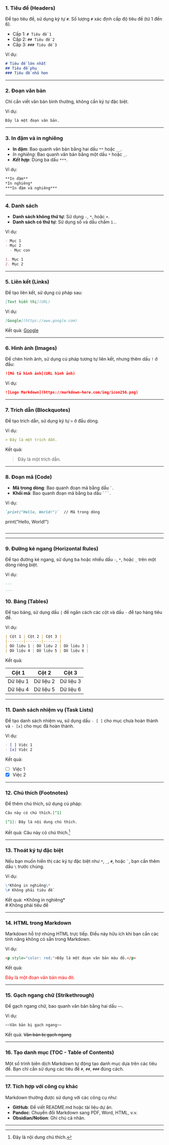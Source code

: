 ### 1. **Tiêu đề (Headers)**
Để tạo tiêu đề, sử dụng ký tự `#`. Số lượng `#` xác định cấp độ tiêu đề (từ 1 đến 6).

- Cấp 1: `# Tiêu đề 1`
- Cấp 2: `## Tiêu đề 2`
- Cấp 3: `### Tiêu đề 3`

Ví dụ:
```markdown
# Tiêu đề lớn nhất
## Tiêu đề phụ
### Tiêu đề nhỏ hơn
```

---

### 2. **Đoạn văn bản**
Chỉ cần viết văn bản bình thường, không cần ký tự đặc biệt.

Ví dụ:
```markdown
Đây là một đoạn văn bản.
```

---

### 3. **In đậm và in nghiêng**
- **In đậm**: Bao quanh văn bản bằng hai dấu `**` hoặc `__`.
- *In nghiêng*: Bao quanh văn bản bằng một dấu `*` hoặc `_`.
- ***Kết hợp***: Dùng ba dấu `***`.

Ví dụ:
```markdown
**In đậm**
*In nghiêng*
***In đậm và nghiêng***
```

---

### 4. **Danh sách**
- **Danh sách không thứ tự**: Sử dụng `-`, `*`, hoặc `+`.
- **Danh sách có thứ tự**: Sử dụng số và dấu chấm `1.`.

Ví dụ:
```markdown
- Mục 1
- Mục 2
  - Mục con

1. Mục 1
2. Mục 2
```

---

### 5. **Liên kết (Links)**
Để tạo liên kết, sử dụng cú pháp sau:
```markdown
[Text hiển thị](URL)
```

Ví dụ:
```markdown
[Google](https://www.google.com)
```
Kết quả: [Google](https://www.google.com)

---

### 6. **Hình ảnh (Images)**
Để chèn hình ảnh, sử dụng cú pháp tương tự liên kết, nhưng thêm dấu `!` ở đầu:
```markdown
![Mô tả hình ảnh](URL hình ảnh)
```

Ví dụ:
```markdown
![Logo Markdown](https://markdown-here.com/img/icon256.png)
```

---

### 7. **Trích dẫn (Blockquotes)**
Để tạo trích dẫn, sử dụng ký tự `>` ở đầu dòng.

Ví dụ:
```markdown
> Đây là một trích dẫn.
```
Kết quả:
> Đây là một trích dẫn.

---

### 8. **Đoạn mã (Code)**
- **Mã trong dòng**: Bao quanh đoạn mã bằng dấu `` ` ``.
- **Khối mã**: Bao quanh đoạn mã bằng ba dấu `` ``` ``.

Ví dụ:
```markdown
`print("Hello, World!")`  // Mã trong dòng

```
print("Hello, World!")
```
```

---


---

### 9. **Đường kẻ ngang (Horizontal Rules)**
Để tạo đường kẻ ngang, sử dụng ba hoặc nhiều dấu `-`, `*`, hoặc `_` trên một dòng riêng biệt.

Ví dụ:
```markdown
---
___
```

### 10. **Bảng (Tables)**
Để tạo bảng, sử dụng dấu `|` để ngăn cách các cột và dấu `-` để tạo hàng tiêu đề.

Ví dụ:
```markdown
| Cột 1 | Cột 2 | Cột 3 |
|-------|-------|-------|
| Dữ liệu 1 | Dữ liệu 2 | Dữ liệu 3 |
| Dữ liệu 4 | Dữ liệu 5 | Dữ liệu 6 |
```
Kết quả:

| Cột 1     | Cột 2     | Cột 3     |
|-----------|-----------|-----------|
| Dữ liệu 1 | Dữ liệu 2 | Dữ liệu 3 |
| Dữ liệu 4 | Dữ liệu 5 | Dữ liệu 6 |

---

### 11. **Danh sách nhiệm vụ (Task Lists)**
Để tạo danh sách nhiệm vụ, sử dụng dấu `- [ ]` cho mục chưa hoàn thành và `- [x]` cho mục đã hoàn thành.

Ví dụ:
```markdown
- [ ] Việc 1
- [x] Việc 2
```
Kết quả:
- [ ] Việc 1
- [x] Việc 2

---

### 12. **Chú thích (Footnotes)**
Để thêm chú thích, sử dụng cú pháp:
```markdown
Câu này có chú thích.[^1]

[^1]: Đây là nội dung chú thích.
```

Kết quả:
Câu này có chú thích.[^1]

[^1]: Đây là nội dung chú thích.


---

### 13. **Thoát ký tự đặc biệt**
Nếu bạn muốn hiển thị các ký tự đặc biệt như `*`, `_`, `#`, hoặc `` ` ``, bạn cần thêm dấu `\` trước chúng.

Ví dụ:
```markdown
\*Không in nghiêng\*
\# Không phải tiêu đề
```
Kết quả:
\*Không in nghiêng\*  
\# Không phải tiêu đề

---

### 14. **HTML trong Markdown**
Markdown hỗ trợ nhúng HTML trực tiếp. Điều này hữu ích khi bạn cần các tính năng không có sẵn trong Markdown.

Ví dụ:
```markdown
<p style="color: red;">Đây là một đoạn văn bản màu đỏ.</p>
```
Kết quả:  
<p style="color: red;">Đây là một đoạn văn bản màu đỏ.</p>

---

### 15. **Gạch ngang chữ (Strikethrough)**
Để gạch ngang chữ, bao quanh văn bản bằng hai dấu `~~`.

Ví dụ:
```markdown
~~Văn bản bị gạch ngang~~
```
Kết quả: ~~Văn bản bị gạch ngang~~

---

### 16. **Tạo danh mục (TOC - Table of Contents)**
Một số trình biên dịch Markdown tự động tạo danh mục dựa trên các tiêu đề. Bạn chỉ cần sử dụng các tiêu đề `#`, `##`, `###` đúng cách.

---

### 17. **Tích hợp với công cụ khác**
Markdown thường được sử dụng với các công cụ như:
- **GitHub**: Để viết README.md hoặc tài liệu dự án.
- **Pandoc**: Chuyển đổi Markdown sang PDF, Word, HTML, v.v.
- **Obsidian/Notion**: Ghi chú cá nhân.

---
